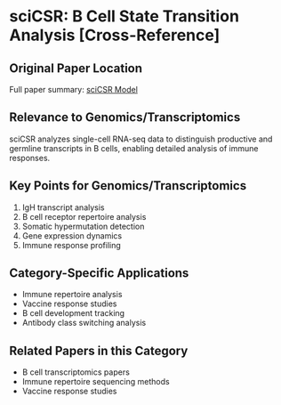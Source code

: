 # sciCSR: B Cell State Transition Analysis [Cross-Reference]

## Original Paper Location
Full paper summary: [sciCSR Model](../../../methodology-and-algorithms/statistical-models/2023-11-sciCSR-B-cell-dynamics-natmethods.md)

## Relevance to Genomics/Transcriptomics
sciCSR analyzes single-cell RNA-seq data to distinguish productive and germline transcripts in B cells, enabling detailed analysis of immune responses.

## Key Points for Genomics/Transcriptomics
1. IgH transcript analysis
2. B cell receptor repertoire analysis
3. Somatic hypermutation detection
4. Gene expression dynamics
5. Immune response profiling

## Category-Specific Applications
- Immune repertoire analysis
- Vaccine response studies
- B cell development tracking
- Antibody class switching analysis

## Related Papers in this Category
- B cell transcriptomics papers
- Immune repertoire sequencing methods
- Vaccine response studies
